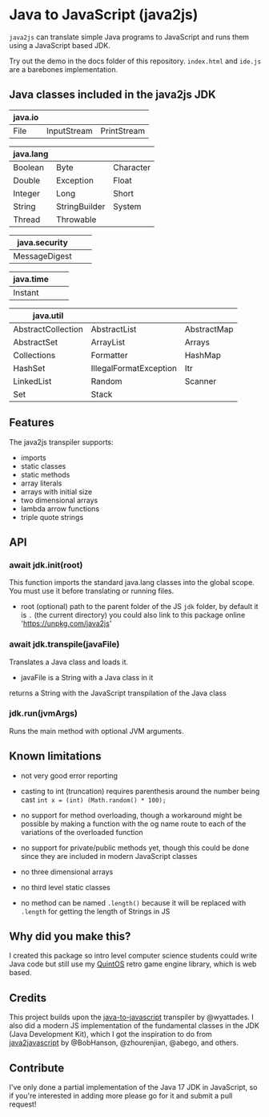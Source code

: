 # Java to JavaScript (java2js)

`java2js` can translate simple Java programs to JavaScript and runs them using a JavaScript based JDK.

Try out the demo in the docs folder of this repository. `index.html` and `ide.js` are a barebones implementation.

## Java classes included in the java2js JDK

| java.io |             |             |
| ------- | ----------- | ----------- |
| File    | InputStream | PrintStream |

| java.lang |               |           |
| --------- | ------------- | --------- |
| Boolean   | Byte          | Character |
| Double    | Exception     | Float     |
| Integer   | Long          | Short     |
| String    | StringBuilder | System    |
| Thread    | Throwable     |           |

| java.security |     |     |
| ------------- | --- | --- |
| MessageDigest |     |     |

| java.time |     |     |
| --------- | --- | --- |
| Instant   |     |     |

| java.util          |                        |             |
| ------------------ | ---------------------- | ----------- |
| AbstractCollection | AbstractList           | AbstractMap |
| AbstractSet        | ArrayList              | Arrays      |
| Collections        | Formatter              | HashMap     |
| HashSet            | IllegalFormatException | Itr         |
| LinkedList         | Random                 | Scanner     |
| Set                | Stack                  |             |

## Features

The java2js transpiler supports:

- imports
- static classes
- static methods
- array literals
- arrays with initial size
- two dimensional arrays
- lambda arrow functions
- triple quote strings

## API

### await jdk.init(root)

This function imports the standard java.lang classes into the global scope. You must use it before translating or running files.

- root (optional) path to the parent folder of the JS `jdk` folder, by default it is `.` (the current directory) you could also link to this package online 'https://unpkg.com/java2js'

### await jdk.transpile(javaFile)

Translates a Java class and loads it.

- javaFile is a String with a Java class in it

returns a String with the JavaScript transpilation of the Java class

### jdk.run(jvmArgs)

Runs the main method with optional JVM arguments.

## Known limitations

- not very good error reporting

- casting to int (truncation) requires parenthesis around the number being cast `int x = (int) (Math.random() * 100);`

- no support for method overloading, though a workaround might be possible by making a function with the og name route to each of the variations of the overloaded function

- no support for private/public methods yet, though this could be done since they are included in modern JavaScript classes

- no three dimensional arrays

- no third level static classes

- no method can be named `.length()` because it will be replaced with `.length` for getting the length of Strings in JS

## Why did you make this?

I created this package so intro level computer science students could write Java code but still use my [QuintOS](https://github.com/quinton-ashley/quintos) retro game engine library, which is web based.

## Credits

This project builds upon the [java-to-javascript](https://github.com/wyattades/java-to-javascript) transpiler by @wyattades. I also did a modern JS implementation of the fundamental classes in the JDK (Java Development Kit), which I got the inspiration to do from [java2javascript](https://github.com/java2script/java2script) by @BobHanson, @zhourenjian, @abego, and others.

## Contribute

I've only done a partial implementation of the Java 17 JDK in JavaScript, so if you're interested in adding more please go for it and submit a pull request!
